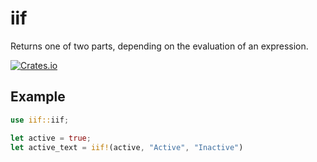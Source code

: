 # iif

Returns one of two parts, depending on the evaluation of an expression.

[![Crates.io](https://img.shields.io/crates/v/iif)](https://crates.io/crates/iif)

## Example

```rust
use iif::iif;

let active = true;
let active_text = iif!(active, "Active", "Inactive")
```
